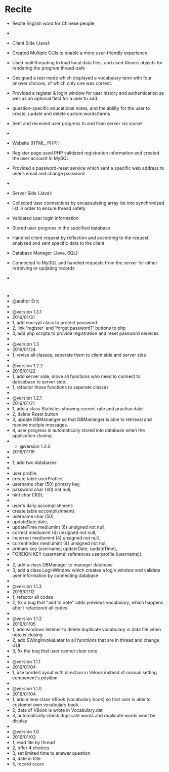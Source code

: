 # Recite

* Recite English word for Chinese people
* 
* Client Side (Java):
* Created Multiple GUIs to enable a more user-friendly experience
* Used multithreading to load local data files, and used Atomic objects for rendering the program thread-safe
* Designed a test mode which displayed a vocabulary term with four answer choices, of which only one was correct.
* Provided a register & login window for user history and authentication as well as an optional field for a user to add 
*  question-specific educational notes, and the ability for the user to create, update and delete custom words/terms 
* Sent and received user progress to and from server via socket 
* 
* Website (HTML, PHP):
* Register page used PHP validated registration information and created the user account in MySQL
* Provided a password-reset service which sent a specific web address to user’s email and change password
*
* Server Side (Java):
* Collected user connections by encapsulating array list into synchronized list in order to ensure thread safety
* Validated user login information
* Stored user progress in the specified database
* Handled client request by reflection and according to the request, analyzed and sent specific data to the client
* Database Manager (Java, SQL): 
* Connected to MySQL and handled requests from the server for either retrieving or updating records


*

#

 * 
 * @author Eric
 * 
 *  @version 1.3.1
 *  2016/01/31
 *  1, add encrypt class to protect password
 *  2, link 'register' and 'forget password?' buttons to php
 *  3, add php scripts to provide registration and reset password services
 *  
 *  @version 1.3
 *  2016/01/24
 *  1, revise all classes, seperate them to client side and server side
 *   
 *  @version 1.2.2
 *  2016/01/22
 *  1, add server side, move all functions who need to connect to dabsebase to server side. 
 *  1, refactor those functions to seperate classes
 *  
 * @version 1.2.1
 * 2016/01/21
 * 1, add a class Statistics showing correct rate and practise date
 * 2, delete Reset button
 * 3, update DBMananger so that DBMananger is able to retrieval and receive mutiple messages.
 * 4, user progress is automatically stored into database when the application closing.
 *  * @version 1.2.0
 * 2016/01/19
 * 
 * 1, add two databases:
 * 
 * user profile:
 * create table userProfile( 
 * username char (50) primary key, 
 * password char (40) not null, 
 * hint char (30));
 * 
 * user's daily accomplishment: 
 * create table accomplishment( 
 * username char (50), 
 * updateDate date, 
 * updateTime mediumint (6) unsigned not null,
 * correct mediumint (4) unsigned not null, 
 * incorrect mediumint (4) unsigned not null, 
 * currentIndex mediumint (4) unsigned not null,
 * primary key (username, updateDate, updateTime),  
 * FOREIGN KEY (username) references userprofile (username));
 * 
 * 2, add a class DBManager to manager database
 * 3, add a class LoginWindow which creates a login window and validate user information by connecting database
 *
 * @version 1.1.3
 * 2016/01/12
 * 1, refactor all codes
 * 2, fix a bug that "add to note" adds previous vocabulary, which happens after I refactored all codes.
 * 
 * @version 1.1.2
 * 2016/01/05
 * 1, add windows listener to delete duplicate vocabulary in data file when note is closing
 * 2, add SWingInvokeLater to all functions that are in thread and change GUI
 * 3, fix the bug that user cannot clear note
  * 
 * @version 1.1.1
 * 2016/01/04
 * 1, use borderLayout with direction in VBook instead of manual setting component's position
  * 
 * @version 1.1.0
 * 2016/01/04
 * 1, add a new class VBook (vocabulary book) so that user is able to customer own vocabulary book
 * 2, data of VBook is wrote in Vocabulary.dat
 * 3, automatically check duplicate words and duplicate words wont be display
 *  
 * @version 1.0 
 * 2016/01/03
 * 1, read file by thread
 * 2, offer 4 choices
 * 3, set limited time to answer question
 * 4, date in title
 * 5, record score
